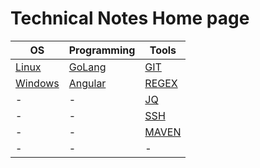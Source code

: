 # Technical Notes Home page

| OS                      | Programming                   | Tools                   |
|-------------------------|-------------------------------|-------------------------|
| [Linux](linux/LINUX.md) | [GoLang](GOLANG.md)           | [GIT](git/GIT.md)       |
| [Windows](Windows.md)   | [Angular](angular/ANGULAR.md) | [REGEX](regex/REGEX.md) |
| -                       | -                             | [JQ](jq/JQ.md)          |
| -                       | -                             | [SSH](ssh/SSH.md)       |
| -                       | -                             | [MAVEN](mvn.md)         |
| -                       | -                             | -                       |

